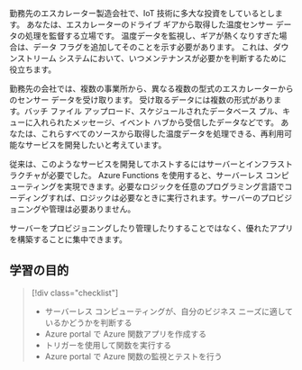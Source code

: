 勤務先のエスカレーター製造会社で、IoT 技術に多大な投資をしているとします。 あなたは、エスカレーターのドライブ ギアから取得した温度センサー データの処理を監督する立場です。 温度データを監視し、ギアが熱くなりすぎた場合は、データ フラグを追加してそのことを示す必要があります。 これは、ダウンストリーム システムにおいて、いつメンテナンスが必要かを判断するために役立ちます。

勤務先の会社では、複数の事業所から、異なる複数の型式のエスカレーターからのセンサー データを受け取ります。 受け取るデータには複数の形式があります。バッチ ファイル アップロード、スケジュールされたデータベース プル、キューに入れられたメッセージ、イベント ハブから受信したデータなどです。 あなたは、これらすべてのソースから取得した温度データを処理できる、再利用可能なサービスを開発したいと考えています。

従来は、このようなサービスを開発してホストするにはサーバーとインフラストラクチャが必要でした。 Azure Functions を使用すると、サーバーレス コンピューティングを実現できます。必要なロジックを任意のプログラミング言語でコーディングすれば、ロジックは必要なときに実行されます。サーバーのプロビジョニングや管理は必要ありません。

サーバーをプロビジョニングしたり管理したりすることではなく、優れたアプリを構築することに集中できます。

## <a name="learning-objectives"></a>学習の目的
> [!div class="checklist"]
> * サーバーレス コンピューティングが、自分のビジネス ニーズに適しているかどうかを判断する
> * Azure portal で Azure 関数アプリを作成する
> * トリガーを使用して関数を実行する
> * Azure portal で Azure 関数の監視とテストを行う 
